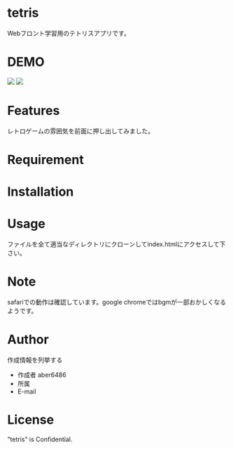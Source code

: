 # tetris

Webフロント学習用のテトリスアプリです。

# DEMO

![](https://user-images.githubusercontent.com/66021528/83120695-566ec180-a10c-11ea-93c9-fb5261ac5cf0.png) ![](https://user-images.githubusercontent.com/66021528/83120720-5ec6fc80-a10c-11ea-9681-d38f248b853f.png)

# Features

レトロゲームの雰囲気を前面に押し出してみました。

# Requirement


# Installation


# Usage

ファイルを全て適当なディレクトリにクローンしてindex.htmlにアクセスして下さい。

# Note

safariでの動作は確認しています。google chromeではbgmが一部おかしくなるようです。

# Author

作成情報を列挙する

* 作成者 aber6486
* 所属
* E-mail

# License

"tetris" is Confidential.

